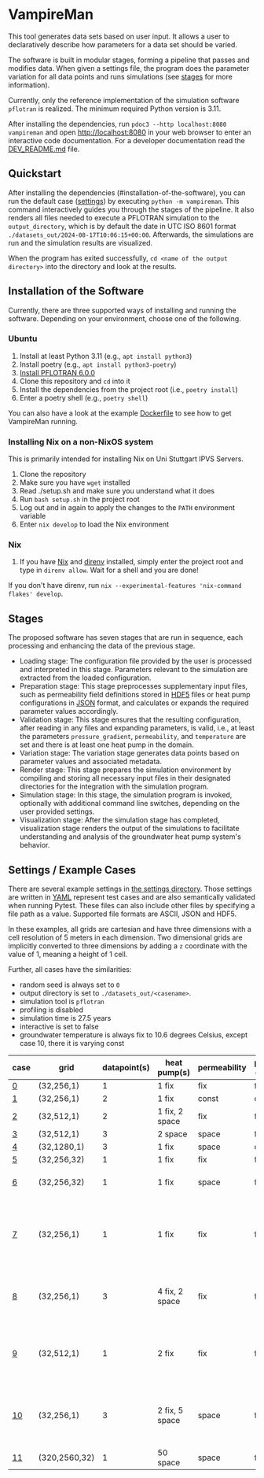 # VampireMan

This tool generates data sets based on user input.
It allows a user to declaratively describe how parameters for a data set should be varied.

The software is built in modular stages, forming a pipeline that passes and modifies data.
When given a settings file, the program does the parameter variation for all data points and runs simulations (see [stages](#stages) for more information).

Currently, only the reference implementation of the simulation software `pflotran` is realized.
The minimum required Python version is 3.11.

After installing the dependencies, run `pdoc3 --http localhost:8080 vampireman` and open <http://localhost:8080> in your web browser to enter an interactive code documentation.
For a developer documentation read the [DEV_README.md](./DEV_README.md) file.

## Quickstart

After installing the dependencies (#installation-of-the-software), you can run the default case ([settings](#settings)) by executing `python -m vampireman`.
This command interactively guides you through the stages of the pipeline.
It also renders all files needed to execute a PFLOTRAN simulation to the `output_directory`, which is by default the date in UTC ISO 8601 format `./datasets_out/2024-08-17T10:06:15+00:00`.
Afterwards, the simulations are run and the simulation results are visualized.

When the program has exited successfully, `cd <name of the output directory>` into the directory and look at the results.

## Installation of the Software

Currently, there are three supported ways of installing and running the software.
Depending on your environment, choose one of the following.

### Ubuntu

1. Install at least Python 3.11 (e.g., `apt install python3`)
1. Install poetry (e.g., `apt install python3-poetry`)
1. [Install PFLOTRAN 6.0.0](https://www.pflotran.org/documentation/user_guide/how_to/installation/installation.html)
1. Clone this repository and `cd` into it
1. Install the dependencies from the project root (i.e., `poetry install`)
1. Enter a poetry shell (e.g., `poetry shell`)

You can also have a look at the example [Dockerfile](./Dockerfile) to see how to get VampireMan running.

### Installing Nix on a non-NixOS system

This is primarily intended for installing Nix on Uni Stuttgart IPVS Servers.

1. Clone the repository
1. Make sure you have `wget` installed
1. Read ./setup.sh and make sure you understand what it does
1. Run `bash setup.sh` in the project root
1. Log out and in again to apply the changes to the `PATH` environment variable
1. Enter `nix develop` to load the Nix environment

### Nix

1. If you have [Nix](https://nixos.org) and [direnv](https://direnv.net/) installed, simply enter the project root and type in `direnv allow`. Wait for a shell and you are done!

If you don't have direnv, run `nix --experimental-features 'nix-command flakes' develop`.

## Stages

The proposed software has seven stages that are run in sequence, each processing and enhancing the data of the previous stage.
- Loading stage: The configuration file provided by the user is processed and interpreted in this stage.
  Parameters relevant to the simulation are extracted from the loaded configuration.
- Preparation stage: This stage preprocesses supplementary input files, such as permeability field definitions stored in [HDF5](https://www.hdfgroup.org/solutions/hdf5/) files or heat pump configurations in [JSON](https://www.json.org/json-en.html) format, and calculates or expands the required parameter values accordingly.
- Validation stage: This stage ensures that the resulting configuration, after reading in any files and expanding parameters, is valid, i.e., at least the parameters `pressure_gradient`, `permeability`, and `temperature` are set and there is at least one heat pump in the domain.
- Variation stage: The variation stage generates data points based on parameter values and associated metadata.
- Render stage: This stage prepares the simulation environment by compiling and storing all necessary input files in their designated directories for the integration with the simulation program.
- Simulation stage: In this stage, the simulation program is invoked, optionally with additional command line switches, depending on the user provided settings.
- Visualization stage: After the simulation stage has completed, visualization stage renders the output of the simulations to facilitate understanding and analysis of the groundwater heat pump system's behavior.

## Settings / Example Cases

There are several example settings in [the settings directory](./settings).
Those settings are written in [YAML](https://yaml.org/) represent test cases and are also semantically validated when running Pytest.
These files can also include other files by specifying a file path as a value.
Supported file formats are ASCII, JSON and HDF5.

In these examples, all grids are cartesian and have three dimensions with a cell resolution of 5 meters in each dimension.
Two dimensional grids are implicitly converted to three dimensions by adding a `z` coordinate with the value of 1, meaning a height of 1 cell.

Further, all cases have the similarities:
- random seed is always set to `0`
- output directory is set to `./datasets_out/<casename>`.
- simulation tool is `pflotran`
- profiling is disabled
- simulation time is 27.5 years
- interactive is set to false
- groundwater temperature is always fix to 10.6 degrees Celsius, except case 10, there it is varying const

| case                                           | grid          | datapoint(s) | heat pump(s)   | permeability | pressure gradient | additional specialties                                           |
|------------------------------------------------|---------------|--------------|----------------|--------------|-------------------|------------------------------------------------------------------|
| [0](./settings/case0_default.yaml)             | (32,256,1)    | 1            | 1 fix          | fix          | fix               |                                                                  |
| [1](./settings/case1_vary-pressure-const.yaml) | (32,256,1)    | 2            | 1 fix          | const        | const             |                                                                  |
| [2](./settings/case2_vary-hp-positions.yaml)   | (32,512,1)    | 2            | 1 fix, 2 space | fix          | fix               |                                                                  |
| [3](./settings/case3_allin1.yaml)              | (32,512,1)    | 3            | 2 space        | space        | fix               |                                                                  |
| [4](./settings/case4_extend-plumes.yaml)       | (32,1280,1)   | 3            | 1 fix          | space        | const             |                                                                  |
| [5](./settings/case5_3d.yaml)                  | (32,256,32)   | 1            | 1 fix          | fix          | fix               |                                                                  |
| [6](./settings/case6_vertical_aniso.yaml)      | (32,256,32)   | 1            | 1 fix          | space        | fix               | vertical anisotropy ratio of 10                                  |
| [7](./settings/case7_read-from-files.yaml)     | (32,256,1)    | 1            | 1 fix          | fix          | fix               | heat pump, permeability and pressure gradient are read from file |
| [8](./settings/case8_heatpumps-in-detail.yaml) | (32,256,1)    | 3            | 4 fix, 2 space | fix          | fix               | operational heatpump parameters specified in more detail         |
| [9](./settings/case9_seasonal-changes.yaml)    | (32,512,1)    | 1            | 2 fix          | fix          | fix               | time based changes in heat pump injection temperature and rate   |
| [10](./settings/case10_all-features.yaml)      | (32,256,1)    | 3            | 2 fix, 5 space | space        | fix               | case shows all supported features of the software                |
| [11](./settings/case11_large-domain.yaml)      | (320,2560,32) | 1            | 50 space       | space        | fix               |                                                                  |
